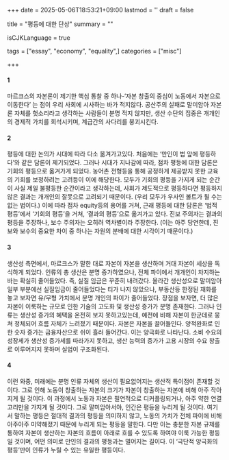 +++
date = 2025-05-06T18:53:21+09:00
lastmod = ''
draft = false

title = "평등에 대한 단상"
summary = ""

isCJKLanguage = true

tags = ["essay", "economy", "equality",]
categories = ["misc"]

+++

#### 1

마르크스의 자본론이 제기한 핵심 통찰 중 하나-‘자본 창출의 중심이 노동에서 자본으로 이동한다’ 는 점이 우리 사회에 시사하는 바가 적지않다. 공산주의 실패로 말미암아 자본론 자체를 헛소리라고 생각하는 사람들이 분명 적지 않지만, 생산 수단의 집중은 개개인의 경제적 가치를 희석시키며, 계급간의 사다리를 붕괴시킨다.

#### 2

평등에 대한 논의가 시대에 따라 다소 옮겨가고있다. 처음에는 ‘만인이 법 앞에 평등하다’와 같은 담론이 제기되었다. 그러나 시대가 지나감에 따라, 점차 평등에 대한 담론은 기회의 평등으로 옮겨가게 되었다. 농어촌 전형등을 통해 공정하게 제공받지 못한 교육의 기회를 보정하려는 고려등이 이에 해당한다. 모두가 기회의 평등을 가지게 되는 순간이 사실 제일 불평등한 순간이라고 생각하는데, 사회가 제도적으로 평등하다면 평등하지 않은 결과는 개개인의 잘못으로 고려되기 때문이다. (우리 모두가 우사인 볼트가 될 수는 없는 법이다.) 이에 따라 점차 equity등의 용어를 거쳐, 근래 평등에 대한 담론은 ‘법적 평등’에서 ‘기회의 평등’을 거쳐, ‘결과의 평등’으로 옮겨가고 있다. 진보 주의자는 결과의 평등을 주장하나, 보수 주의자는 오히려 역차별이라 주장한다. (이는 아주 당연한데, 진보와 보수의 중요한 차이 중 하나는 자원의 분배에 대한 시각이기 때문이다.)

#### 3

생산성 측면에서, 마르크스가 말한 대로 자본이 자본을 생산하며 거대 자본이 세상을 독식하게 되었다. 인류의 총 생산은 분명 증가하였으나, 전체 파이에서 개개인이 차지하는 바는 확실히 줄어들었다. 즉, 실질 임금은 꾸준히 내려갔다. 올라간 생산성으로 말미암아 일부 부분에선 실질임금이 줄어들었다는 티가 나지 않았으나, 부동산등 한정된 재화를 놓고 보자면 유/무형 가치에서 분명 개인의 파이가 줄어들었다. 장점을 보자면, 더 많은 자본이 이룩하는 규모로 인한 기술의 고도화 및 생산성 증가가 분명 존재한다. 그러나 인류는 생산성 증가의 혜택을 온전히 보지 못하고있는데, 예전에 비해 자본이 한군데로 뭉쳐 정체되어 흐름 자체가 느려졌기 때문이다. 자본은 자본을 끌어들인다. 양적완화로 인한 숫자 증가는 금융자산으로 쉬이 흘러 들어간다. 이는 양극화로 나타난다. 소비 수요의 성장세가 생산성 증가세를 따라가지 못하고, 생산 능력의 증가가 고용 시장의 수요 창출로 이루어지지 못하며 실업이 구조화된다.

#### 4

이런 와중, 미래에는 분명 인류 자체의 생산이 필요없어지는 생산적 특이점이 존재할 것이다. 그로 인해 노동이 창출하는 자본의 크기가 자본이 창출하는 자본에 비해 아주 작아지게 될 것이다. 이 과정에서 노동과 자본은 필연적으로 디커플링되거나, 아주 약한 연결고리만을 가지게 될 것이다. 그로 말미암아서야, 인간은 평등을 누리게 될 것이다. 여기서 말하는 평등은 절대적 결과의 평등을 의미하지 않고, 노동의 가치가 전체 파이에 비해 아주아주 미약해졌기 때문에 누리게 되는 평등을 말한다. 다만 이는 충분한 자본 규제를 통하여 자본이 생산하는 자본의 흐름이 아래로 흐를 수 있도록 하여야 이룩 가능한 평등일 것이며, 어떤 의미로 만인의 결과의 평등과는 멀어지는 길이다. 이 ‘극단적 양극화의 평등’만이 인류가 누릴 수 있는 유일한 평등이다.